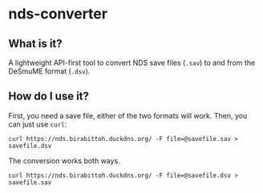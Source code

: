 # nds-converter

## What is it?
A lightweight API-first tool to convert NDS save files (`.sav`) to and from the DeSmuME format (`.dsv`).

## How do I use it?
First, you need a save file, either of the two formats will work.
Then, you can just use `curl`:

```
curl https://nds.birabittoh.duckdns.org/ -F file=@savefile.sav > savefile.dsv
```

The conversion works both ways.
```
curl https://nds.birabittoh.duckdns.org/ -F file=@savefile.dsv > savefile.sav
```
